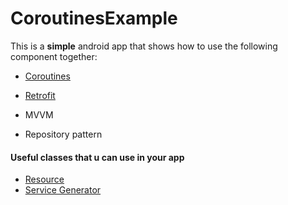 # CoroutinesExample

This is a **simple** android app that shows how to use the following component together:

* [Coroutines](https://developer.android.com/kotlin/coroutines)

* [Retrofit](https://square.github.io/retrofit/)
 
* MVVM

* Repository pattern

#### Useful classes that u can use in your app

* [Resource](https://github.com/Mohamed-Emad126/CoroutinesExample/blob/master/app/src/main/java/com/memad/coroutinesexample/data/Resource.kt)
* [Service Generator](https://github.com/Mohamed-Emad126/CoroutinesExample/blob/master/app/src/main/java/com/memad/coroutinesexample/data/api/ServiceGenerator.kt)
